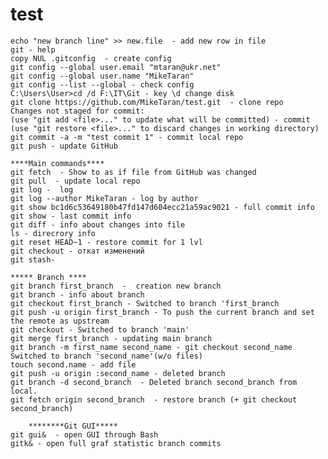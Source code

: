 # test
	echo "new branch line" >> new.file  - add new row in file
	git - help
	copy NUL .gitconfig  - create config
	git config --global user.email "mtaran@ukr.net"
	git config --global user.name "MikeTaran"
	git config --list --global - check config
	C:\Users\User>cd /d F:\IT\Git - key \d change disk
	git clone https://github.com/MikeTaran/test.git  - clone repo
	Changes not staged for commit:
	(use "git add <file>..." to update what will be committed) - commit
	(use "git restore <file>..." to discard changes in working directory)
	git commit -a -m "test commit 1" - commit local repo
	git push - update GitHub
  
	****Main commands****
	git fetch  - Show to as if file from GitHub was changed
	git pull  - update local repo
	git log -  log
	git log --author MikeTaran - log by author
	git show bc1d6c53649180b47fd147d604ecc21a59ac9021 - full commit info
	git show - last commit info
	git diff - info about changes into file
	ls - direcrory info
	git reset HEAD~1 - restore commit for 1 lvl
	git checkout - откат изменений
	git stash- 

	***** Branch ****
	git branch first_branch  -  creation new branch
	git branch - info about branch
	git checkout first_branch - Switched to branch 'first_branch
	git push -u origin first_branch - To push the current branch and set the remote as upstream
	git checkout - Switched to branch 'main'
	git merge first_branch - updating main branch
	git branch -m first_name second_name - git checkout second_name Switched to branch 'second_name'(w/o files)
	touch second.name - add file
	git push -u origin :second_name - deleted branch
	git branch -d second_branch  - Deleted branch second_branch from local.
	git fetch origin second_branch  - restore branch (+ git checkout second_branch)
	
		********Git GUI*****
	git gui&  - open GUI through Bash
	gitk& - open full graf statistic branch commits
	


	




	

	

